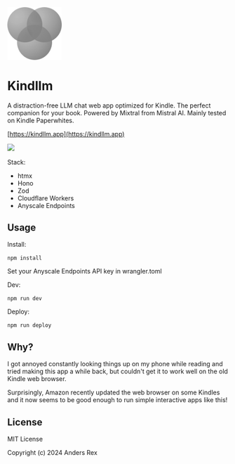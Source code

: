 <img src="kindllm.png" width="124">

# Kindllm

A distraction-free LLM chat web app optimized for Kindle. The perfect companion for your book. Powered by Mixtral from Mistral AI. Mainly tested on Kindle Paperwhites.

[https://kindllm.app](https://kindllm.app)

<img src="https://andersrex.com/kindllm.jpg" width="512">

Stack:

- htmx
- Hono
- Zod
- Cloudflare Workers
- Anyscale Endpoints

## Usage

Install:

```
npm install
```

Set your Anyscale Endpoints API key in wrangler.toml

Dev:

```
npm run dev
```

Deploy:

```
npm run deploy
```

## Why?

I got annoyed constantly looking things up on my phone while reading and tried making this app a while back, but couldn't get it to work well on the old Kindle web browser.

Surprisingly, Amazon recently updated the web browser on some Kindles and it now seems to be good enough to run simple interactive apps like this!

## License

MIT License

Copyright (c) 2024 Anders Rex
